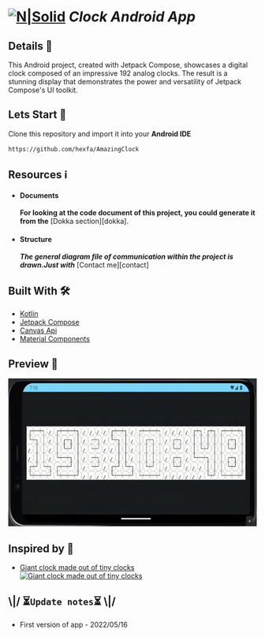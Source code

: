 # [![N|Solid](https://upload.wikimedia.org/wikipedia/commons/5/57/Iconoir_github-outline.svg)](https://www.linkedin.com/in/hexfa) _Clock Android App_

## Details 📜
This Android project, created with Jetpack Compose, showcases a digital clock composed of an impressive 192 analog clocks. 
The result is a stunning display that demonstrates the power and versatility of Jetpack Compose's UI toolkit.

## Lets Start 🕺
Clone this repository and import it into your **Android IDE**
```bash
https://github.com/hexfa/AmazingClock
```

## Resources ℹ️
- #### Documents
  **For looking at the code document of this project, you could generate it from the** [Dokka section][dokka].

- #### Structure
  **_The general diagram file of communication within the project is drawn.Just with_** [Contact me][contact]

## Built With 🛠

- [Kotlin][kotlin]
- [Jetpack Compose][compose]
- [Canvas Api][canvas]
- [Material Components][material]

## Preview 📱
<img src="https://github.com/hexfa/Files/raw/main/AmazingClock/clock.gif" height="300" width="650" alt="Amazing Clock Preview">

## Inspired by 📱
- [Giant clock made out of tiny clocks][giant]
  <a href="https://www.youtube.com/watch?v=ExkVIQ60ClM"><img src="https://github.com/hexfa/Files/raw/main/AmazingClock/orginal-clock.gif" height="300" width="650" alt="Giant clock made out of tiny clocks"></a>


## \\|/ ⏳`Update notes`⏳ \\|/
- First version of app - 2022/05/16


[//]: # (These are reference links used in the body of this note and get stripped out when the markdown processor does its job. There is no need to format nicely because it shouldn't be seen.)

[giant]: <https://www.youtube.com/watch?v=ExkVIQ60ClM>
[kotlin]: <https://kotlinlang.org/>
[compose]: <https://developer.android.com/jetpack/compose>
[canvas]: <https://developer.android.com/reference/kotlin/androidx/compose/ui/graphics/Canvas>
[material]: <https://github.com/material-components/material-components-android>
